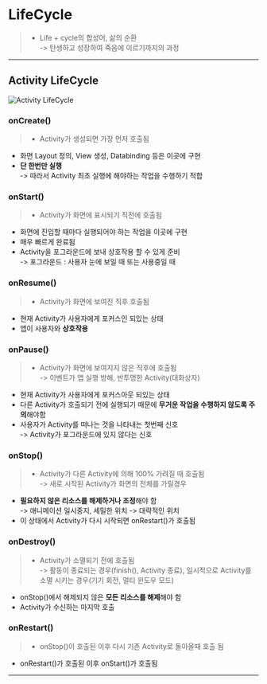 # **LifeCycle**
> - Life + cycle의 합성어, 삶의 순환   
> -> 탄생하고 성장하여 죽음에 이르기까지의 과정
***

## **Activity LifeCycle**

![Activity LifeCycle](https://velog.velcdn.com/images%2Fits-mingyu%2Fpost%2Fef359ab0-12d5-442c-8349-60119eecfe25%2Fimage.png)

### onCreate()
> - Activity가 생성되면 가장 먼저 호출됨
- 화면 Layout 정의, View 생성, Databinding 등은 이곳에 구현
- **단 한번만 실행**   
-> 따라서 Activity 최초 실행에 해야하는 작업을 수행하기 적합
### onStart()
> - Activity가 화면에 표시되기 직전에 호출됨
- 화면에 진입할 때마다 실행되어야 하는 작업을 이곳에 구현
- 매우 빠르게 완료됨
- Activity을 포그라운드에 보내 상호작용 할 수 있게 준비   
-> 포그라운드 : 사용자 눈에 보일 때 또는 사용중일 때
### onResume()
> - Activity가 화면에 보여진 직후 호출됨
- 현재 Activity가 사용자에게 포커스인 되있는 상태
- 앱이 사용자와 **상호작용**
### onPause()
> - Activity가 화면에 보여지지 않은 직후에 호출됨   
-> 이벤트가 앱 실행 방해, 반투명한 Activity(대화상자)
- 현재 Activity가 사용자에게 포커스아웃 되있는 상태
- 다른 Activity가 호출되기 전에 실행되기 때문에 **무거운 작업을 수행하지 않도록 주의**해야함
- 사용자가 Activity를 떠나는 것을 나타내는 첫번째 신호   
-> Activity가 포그라운드에 있지 않다는 신호
### onStop()
> - Activity가 다른 Activity에 의해 100% 가려질 때 호출됨   
-> 새로 시작된 Activity가 화면의 전체를 가릴경우
- **필요하지 않은 리소스를 해제하거나 조정**해야 함   
-> 애니메이션 일시중지, 세밀한 위치 -> 대략적인 위치
- 이 상태에서 Activity가 다시 시작되면 onRestart()가 호출됨
### onDestroy()
> - Activity가 소멸되기 전에 호출됨   
-> 활동이 종료되는 경우(finish(), Activity 종료),
일시적으로 Activity를 소멸 시키는 경우(기기 회전, 멀티 윈도우 모드)
- onStop()에서 해제되지 않은 **모든 리소스를 해제**해야 함
- Activity가 수신하는 마지막 호출
### onRestart()
> - onStop()이 호출된 이후 다시 기존 Activity로 돌아올때 호출 됨
- onRestart()가 호출된 이후 onStart()가 호출됨
***

